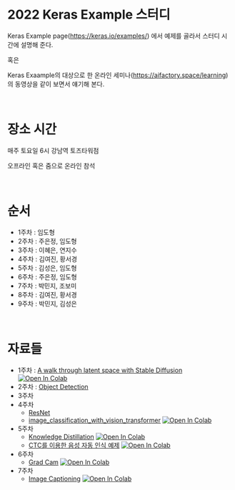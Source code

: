 # 2022 Keras Example 스터디


Keras Example page(https://keras.io/examples/) 에서 예제를 골라서 스터디 시간에 설명해 준다.

혹은 

Keras Exaample의 대상으로 한 온라인 세미나(https://aifactory.space/learning)의 동영상을 같이 보면서 얘기해 본다.

<br>

# 장소 시간

매주 토요일 6시 강남역 토즈타워점

오프라인 혹은 줌으로 온라인 참석


<br>

# 순서

- 1주차 : 임도형
- 2주차 : 주은정, 임도형
- 3주차 : 이혜은, 연지수
- 4주차 : 김여진, 황서경
- 5주차 : 김성은, 임도형
- 6주차 : 주은정, 임도형
- 7주차 : 박민지, 조보미
- 8주차 : 김여진, 황서경
- 9주차 : 박민지, 김성은

<br>

# 자료들

- 1주차 : [A walk through latent space with Stable Diffusion](random_walks_with_stable_diffusion.ipynb) [![Open In Colab](https://colab.research.google.com/assets/colab-badge.svg)](https://colab.research.google.com/github/dhrim/keras_example_study_2022/blob/main/random_walks_with_stable_diffusion.ipynb)
- 2주차 : [Object Detection](2주차_objectDetection.pptx)
- 3주차
- 4주차
    - [ResNet](ResNet.pptx)
    - [image_classification_with_vision_transformer](keras_example_study(image_classification_with_vision_transformer).ipynb) [![Open In Colab](https://colab.research.google.com/assets/colab-badge.svg)](https://colab.research.google.com/github/dhrim/keras_example_study_2022/blob/main/keras_example_study(image_classification_with_vision_transformer).ipynb)
- 5주차
    - [Knowledge Distillation](knowledge_distillation.ipynb) [![Open In Colab](https://colab.research.google.com/assets/colab-badge.svg)](https://colab.research.google.com/github/dhrim/keras_example_study_2022/blob/main/knowledge_distillation.ipynb)
    - [CTC를 이용한 음성 자동 인식 예제](Automatic_Speech_Recognition_using_CTC.ipynb) [![Open In Colab](https://colab.research.google.com/assets/colab-badge.svg)](https://colab.research.google.com/github/dhrim/keras_example_study_2022/blob/main/Automatic_Speech_Recognition_using_CTC.ipynb)
- 6주차
    - [Grad Cam](grad_cam.ipynb) [![Open In Colab](https://colab.research.google.com/assets/colab-badge.svg)](https://colab.research.google.com/github/dhrim/keras_example_study_2022/blob/main/grad_cam.ipynb)
- 7주차 
    - [Image Captioning](Image_Captioning.ipynb) [![Open In Colab](https://colab.research.google.com/assets/colab-badge.svg)](https://colab.research.google.com/github/dhrim/keras_example_study_2022/blob/main/Image_Captioning.ipynb)
    
